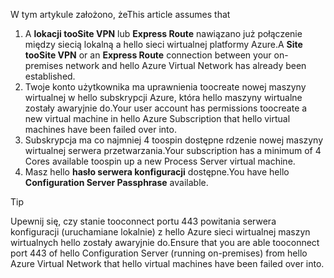 <span data-ttu-id="66c40-101">W tym artykule założono, że</span><span class="sxs-lookup"><span data-stu-id="66c40-101">This article assumes that</span></span>

1. <span data-ttu-id="66c40-102">A **lokacji tooSite VPN** lub **Express Route** nawiązano już połączenie między siecią lokalną a hello sieci wirtualnej platformy Azure.</span><span class="sxs-lookup"><span data-stu-id="66c40-102">A **Site tooSite VPN** or an **Express Route** connection between your on-premises network and hello Azure Virtual Network has already been established.</span></span>
2. <span data-ttu-id="66c40-103">Twoje konto użytkownika ma uprawnienia toocreate nowej maszyny wirtualnej w hello subskrypcji Azure, która hello maszyny wirtualne zostały awaryjnie do.</span><span class="sxs-lookup"><span data-stu-id="66c40-103">Your user account has permissions toocreate a new virtual machine in hello Azure Subscription that hello virtual machines have been failed over into.</span></span>
3. <span data-ttu-id="66c40-104">Subskrypcja ma co najmniej 4 toospin dostępne rdzenie nowej maszyny wirtualnej serwera przetwarzania.</span><span class="sxs-lookup"><span data-stu-id="66c40-104">Your subscription has a minimum of 4 Cores available toospin up a new Process Server virtual machine.</span></span>
4. <span data-ttu-id="66c40-105">Masz hello **hasło serwera konfiguracji** dostępne.</span><span class="sxs-lookup"><span data-stu-id="66c40-105">You have hello **Configuration Server Passphrase** available.</span></span>

> [!TIP]
> <span data-ttu-id="66c40-106">Upewnij się, czy stanie tooconnect portu 443 powitania serwera konfiguracji (uruchamiane lokalnie) z hello Azure sieci wirtualnej maszyn wirtualnych hello zostały awaryjnie do.</span><span class="sxs-lookup"><span data-stu-id="66c40-106">Ensure that you are able tooconnect port 443 of hello Configuration Server (running on-premises) from hello Azure Virtual Network that hello virtual machines have been failed over into.</span></span>

